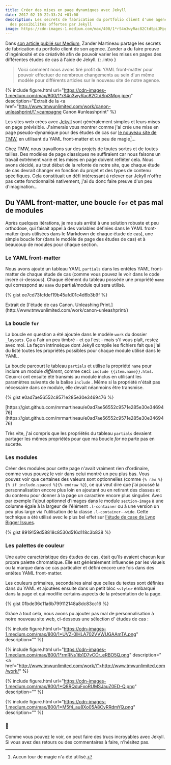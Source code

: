 ```yaml
---
title: Créer des mises en page dynamiques avec Jekyll
date: 2017-02-10 22:33:24 +01:00
description: Les secrets de fabrication du portfolio client d'une agence à l'aide
  des possibilités offertes par Jekyll
image: https://cdn-images-1.medium.com/max/400/1*rS4n3wyRac82CtdSpi3Mpg.jpeg
---
```


Dans [son article publié sur Medium](https://medium.com/tmw-interactive/creating-dynamic-layouts-with-jekyll-3bbb7fc57d1f#.iac16fjec), Zander Martineau partage les secrets de fabrication du portfolio client de son agence. Zander a du faire preuve d'ingéniosité et de créativité afin de pouvoir varier les mises en pages des différentes études de cas à l'aide de Jekyll.
{: .intro }


> Voici comment nous avons tiré profit du YAML front-matter pour pouvoir effectuer de nombreux changements au sein d'un même modèle pour différents articles sur le nouveau site de notre agence.

{% include figure.html url="https://cdn-images-1.medium.com/max/800/1*rS4n3wyRac82CtdSpi3Mpg.jpeg" description="Extrait de la <a href=\"http://www.tmwunlimited.com/work/canon-unleashprint/\">campagne Canon #unleashprint</a>" %}

Les sites web crées avec [Jekyll](http://jekyllrb.com/) sont généralement simples et leurs mises en page prévisible. J'aimerais vous montrer comme j'ai crée une mise en page pseudo-dynamique pour des études de cas sur [le nouveau site de TMW](http://www.tmwunlimited.com), en utilisant du YAML front-matter et un peu de magie[^1]…

Chez TMW, nous travaillons sur des projets de toutes sortes et de toutes tailles. Des modèles de page classiques ne suffiraient car nous faisons un travail extrêment varié et les mises en page doivent refléter cela. Nous avons décidé, au tout début de la refonte de notre site, que chaque étude de cas devrait changer en fonction du projet et des types de contenu spécifiques. Cela constituait un défi intéressant à relever car Jekyll n'offre pas cette fonctionnalité nativement, j'ai du donc faire preuve d'un peu d'imagination…

## Du YAML front-matter, une boucle `for` et pas mal de modules

Après quelques itérations, je me suis arrêté à une solution robuste et peu orthodoxe, qui faisait appel à des variables définies dans le YAML front-matter (puis utilisées dans le Markdown de chaque étude de cas), une simple boucle for (dans le modèle de page des études de cas) et à beaucoup de modules pour chaque section.

### Le YAML front-matter

Nous avons ajouté un tableau YAML `partials` dans les entêtes YAML front-matter de chaque étude de cas (comme vous pouvez le voir dans le code inséré ci-dessous). Chaque élément du tableau possède une propriété `name` qui correspond au `name` du partial/module qui sera utilisé.

{% gist ee7cd73fcfdef19b45afd01c4d6b3b9f %}

<figcaption markdown="1">
Extrait de [l'étude de cas Canon. Unleashing Print.](http://www.tmwunlimited.com/work/canon-unleashprint/)
</figcaption>

### La boucle `for`

La boucle en question a été ajoutée dans le modèle `work` du dossier `_layouts`. Ça a l'air un peu timbré - et ça l'est - mais s'il vous plaît, restez avec moi. La façon intrinsèque dont Jekyll compile les fichiers fait que j'ai du listé toutes les propriétés possibles pour chaque module utilisé dans le YAML.

La boucle parcourt le tableau `partials` et utilise la propriété `name` pour inclure un module _différent_, comme ceci: `include {{item.name}}.html`. Ceux-ci ont ensuite été transmis au module inclus en utilisant les paramètres suivants de la balise `include` . Même si la propriété n'était pas nécessaire dans ce module, elle devait néanmoins être transmise.

{% gist e0ad7ae56552c9571e285e30e3469476 %}

<figcaption markdown="1">
[https://gist.github.com/mrmartineau/e0ad7ae56552c9571e285e30e3469476](https://gist.github.com/mrmartineau/e0ad7ae56552c9571e285e30e3469476)
</figcaption>

Très vite, j'ai compris que les propriétés du tableau `partials` devaient partager les mêmes propriétés pour que ma boucle _for_ ne parte pas en sucette.

### Les modules

Créer des modules pour cette page n'avait vraiment rien d'ordinaire, comme vous pouvez le voir dans celui montré un peu plus bas. Vous pouvez voir que certaines des valeurs sont optionnelles (comme `{% raw %}{% if include.spaced %}{% endraw %}`), ce qui veut dire que j'ai poussé la personnalisation encore plus loin en ajoutant ou en retirant des classes et du contenu pour donner à la page un caractère encore plus singulier. Avec par exemple l'ajout optionnel d'images dans le module `section-image` à une columne égale à la largeur de l'élément `.l-container` ou à une version un peu plus large via l'utilisation de la classe `.l-container--wide`. Cette technique a été utilisé avec le plus bel effet sur
[l'étude de case de Lynx Bigger Issues](http://www.tmwunlimited.com/work/unilever-lynx-bigger-issues/).

{% gist 8919159d58818c8530d516d118c3b838 %}

### Les palettes de couleur

Une autre caractéristique des études de cas, était qu'ils avaient chacun leur propre palette chromatique. Elle est génèralement influencée par les visuels ou la marque dans ce cas particulier et défini encore une fois dans des entêtes YAML front-matter.

Les couleurs primaires, secondaires ainsi que celles du textes sont définies dans du YAML et ajoutées ensuite dans un petit bloc `<style>` embarqué dans la page et qui modifie certains aspects de la présentation de la page.

{% gist 01bde36c11a6b799112148a8dc83cc16 %}

Grâce à tout cela, nous avons pu ajouter pas mal de personnalisation à notre nouveau site web, ci-dessous une sélection d' études de cas :

{% include figure.html url="https://cdn-images-1.medium.com/max/800/1*UVZ-0lHLA702VVWUGAAmTA.png" description="" %}

{% include figure.html url="https://cdn-images-1.medium.com/max/800/1*rmRNs1tb1D7vCOr_eRBO5Q.png" description="<a href=\"http://www.tmwunlimited.com/work/\">http://www.tmwunlimited.com/work/</a>" %}

{% include figure.html url="https://cdn-images-1.medium.com/max/800/1*Q8RQduFxoRUMSJauZ0ED-Q.png" description="" %}

{% include figure.html url="https://cdn-images-1.medium.com/max/800/1*M5f4_au8Xo05A8CyRRdmYQ.png" description="" %}

### 👋

Comme vous pouvez le voir, on peut faire des trucs incroyables avec Jekyll. Si vous avez des retours ou des commentaires à faire, n'hésitez pas.

[^1]: Aucun tour de magie n'a été utilisé.
